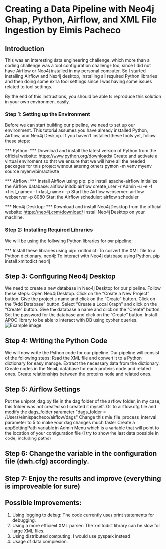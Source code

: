 # Creating a Data Pipeline with Neo4j Ghap, Python, Airflow, and XML File Ingestion by Eimis Pacheco

## Introduction

This was an interesting data engineering challenge, which more than a coding challenge was a tool configuration challenge too, since I did not have Airflow or Neo4j installed in my personal computer. So I started installing Airflow and Neo4j desktop, installing all required Python libraries and then doing some extra tool settings since I was having some issues related to tool settings.

By the end of this instructions, you should be able to reproduce this solution in your own environment easily. 

### Step 1: Setting up the Environment
Before we can start building our pipeline, we need to set up our environment. This tutorial assumes you have already installed Python, Airflow, and Neo4j Desktop. If you haven’t installed these tools yet, follow these steps:

*** Python: ***
Download and install the latest version of Python from the official website: https://www.python.org/downloads/
Create and activate a virtual enviroment so that we ensure that we will have all the needed packages for this project without altering others
python -m venv myenv
source myenv/bin/activate

 *** Airflow:  ***
Install Airflow using pip: pip install apache-airflow
Initialize the Airflow database: airflow initdb airflow create_user -r Admin -u <username> -e <email> -f <first_name> -l <last_name> -p <password>
Start the Airflow webserver: airflow webserver -p 8080
Start the Airflow scheduler: airflow scheduler

 *** Neo4j Desktop:  ***
Download and install Neo4j Desktop from the official website: https://neo4j.com/download/
Install Neo4j Desktop on your machine.

### Step 2: Installing Required Libraries
We will be using the following Python libraries for our pipeline:

*** Install these libraries using pip:
xmltodict: To convert the XML file to a Python dictionary.
neo4j: To interact with Neo4j database using Python.
pip install xmltodict neo4j


## Step 3: Configuring Neo4j Desktop
We need to create a new database in Neo4j Desktop for our pipeline. Follow these steps:
Open Neo4j Desktop.
Click on the “Create a New Project” button.
Give the project a name and click on the “Create” button.
Click on the “Add Database” button.
Select “Create a Local Graph” and click on the “Create” button.
Give the database a name and click on the “Create” button.
Set the password for the database and click on the “Create” button.
Install APOC library to be able to interact with DB using cypher queries.
![Example image](/path/to/image.png)



## Step 4: Writing the Python Code
We will now write the Python code for our pipeline. Our pipeline will consist of the following steps:
Read the XML file and convert it to a Python dictionary for easy manage.
Extract the necessary data from the dictionary.
Create nodes in the Neo4j database for each proteins node and related ones.
Create relationships between the proteins node and related ones.

## Step 5: Airflow Settings
Put the uniprot_dag.py file in the dag folder of the airflow folder, in my case, this folder was not created so I created it myself.
Go to airflow.cfg file and modify the dags_folder parameter "dags_folder = /Users/eimispacheco/airflow/dags"
Change this min_file_process_interval parameter to 5 to make your dag changes much faster
Create a appSettingPath variable in Admin Menu which is a variable that will point to the location of your configuration file (I try to show the last data possible in code, including paths)


## Step 6: Change the variable in the configuration file (dwh.cfg) accordingly.

## Step 7: Enjoy the results and improve (everything is improveable for sure)


## Possible Improvements:
1. Using logging to debug: The code currently uses print statements for debugging.
2. Using a more efficient XML parser: The xmltodict library can be slow for large XML files.
4. Using distributed computing: I would use pyspark instead
5. Usage of data compresion.
